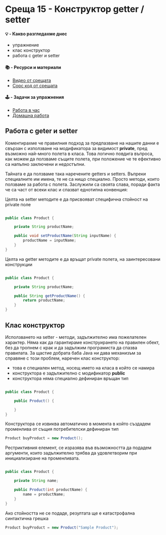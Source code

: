 # Среща 15 - Конструктор getter / setter
 #### 💡 - Какво разгледахме днес
- упражнение
- клас конструктор
- работа с geter и setter

 #### 📚 - Ресурси и материали
- [Видео от срещата](https://www.youtube.com/watch?v=U2su_8yA1Ck&list=PLyZOguednhL7C1GkRRIMZ7P5d6UQ0cT8D&index=16)
- [Сорс код от срещата](./source/)

 #### 🕹️ - Задачи за упражнения
- [Работа в час](./cw/README.md)
- [Домашна работа](./hw/README.md)

## Работа с geter и setter

Коментирахме че правилния подход за предпазване на нашите данни е свързан с използване на модификатора за видимост **private**, пред възможно най-много полета в класа. Това логично повдига въпроса, как можем да ползваме същите полета, при положение че те ефективно са напълно заключени и недостъпни. 

Тайната е да ползваме така наречените getters и setters. Въпреки специалните им имена, те не са нищо специално. Просто методи, които ползваме за работа с полета. Заслужили са своята слава, поради факта че са част от всеки клас и спазват еднотипна конвенция:

Целта на setter методите е да присвояват специфична стойност на private поле

```java

public class Product {

    private String productName;

    public void setProductName(String inputName) {
        productName = inputName;
    }
}
```

Целта на getter методите е да връщат private полета, на заинтересовани конструкции

```java

public class Product {

    private String productName;

    public String getProductName() {
        return productName;
    }
}
```



## Клас конструктор

Исползването на setter - методи, задължително има пожелателен характер. Няма как да гарантираме конструирането на правилен обект, без да тропнем с крак и да задължим програмиста да спазва правилата. За щастие добрата баба Java ни дава механизъм за справяне с този проблем, наречен клас конструктор:
- това е специален метод, носещ името на класа в който се намира
- конструктора е задължително с модификатор **public**
- конструктора няма специално дефиниран връщан тип

```java

public class Product {

    public Product() {

    }
}
```

Конструктора се извиква автоматично в момента в който създадем променлива от същия потребителски дефиниран тип 

```java
Product buyProduct = new Product();
```

Рестриктивния елемент, се изразява във възможността да подадем аргументи, които задължително трябва да удовлетворим при инициализиране на променливата.

```java

public class Product {

    private String name;

    public Product(int productName) {
        name = productName;
    }
}
```

Ако стойността не се подаде, резултата ще е катастрофална синтактична грешка

```java
Product buyProduct = new Product("Sample Product");
```